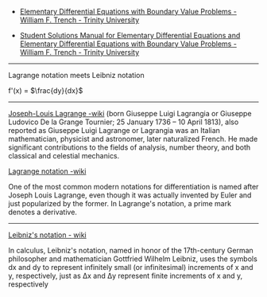 * [Elementary Differential Equations with Boundary Value Problems - William F. Trench - Trinity University](https://digitalcommons.trinity.edu/mono/9/)

* [Student Solutions Manual for Elementary Differential Equations and Elementary Differential Equations with Boundary Value Problems - William F. Trench - Trinity University](https://digitalcommons.trinity.edu/mono/10/)

- - - -

Lagrange notation meets Leibniz notation

 f'(x) = $\frac{dy}{dx}$

- - - -

[Joseph-Louis Lagrange -wiki](https://en.wikipedia.org/wiki/Joseph-Louis_Lagrange) (born Giuseppe Luigi Lagrangia or Giuseppe Ludovico De la Grange Tournier; 25 January 1736 – 10 April 1813), also reported as Giuseppe Luigi Lagrange or Lagrangia was an Italian mathematician, physicist and astronomer, later naturalized French. He made significant contributions to the fields of analysis, number theory, and both classical and celestial mechanics.

[Lagrange notation -wiki](https://en.wikipedia.org/wiki/Notation_for_differentiation#Lagrange's_notation)

One of the most common modern notations for differentiation is named after Joseph Louis Lagrange, even though it was actually invented by Euler and just popularized by the former. In Lagrange's notation, a prime mark denotes a derivative.

- - - -

[Leibniz's notation - wiki](https://en.wikipedia.org/wiki/Leibniz%27s_notation#:~:text=In%20calculus%2C%20Leibniz's%20notation%2C%20named,of%20x%20and%20y%2C%20respectively.)

In calculus, Leibniz's notation, named in honor of the 17th-century German philosopher and mathematician Gottfried Wilhelm Leibniz, uses the symbols dx and dy to represent infinitely small (or infinitesimal) increments of x and y, respectively, just as Δx and Δy represent finite increments of x and y, respectively

